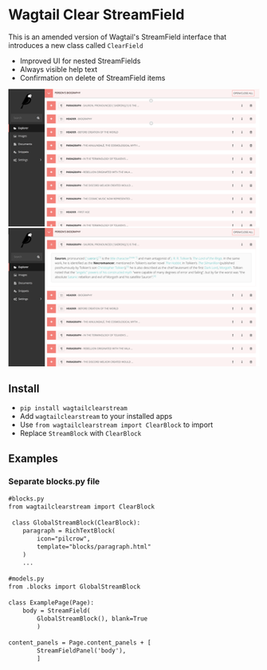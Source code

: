 Wagtail Clear StreamField
============================
This is an amended version of Wagtail's StreamField interface that introduces a new class called `ClearField`

 - Improved UI for nested StreamFields
 - Always visible help text
 - Confirmation on delete of StreamField items 

![Screenshot](screenshot1.png)
![Screenshot](screenshot2.png)

Install
-------

 - `pip install wagtailclearstream`
 - Add `wagtailclearstream` to your installed apps
 - Use `from wagtailclearstream import ClearBlock` to import
 - Replace `StreamBlock` with `ClearBlock`


Examples
--------

### Separate blocks.py file

```
#blocks.py
from wagtailclearstream import ClearBlock

 class GlobalStreamBlock(ClearBlock):
    paragraph = RichTextBlock(
        icon="pilcrow",
        template="blocks/paragraph.html"
    )
    ...

#models.py
from .blocks import GlobalStreamBlock

class ExamplePage(Page):
    body = StreamField(
        GlobalStreamBlock(), blank=True
        )

content_panels = Page.content_panels + [
        StreamFieldPanel('body'),
        ]
```
